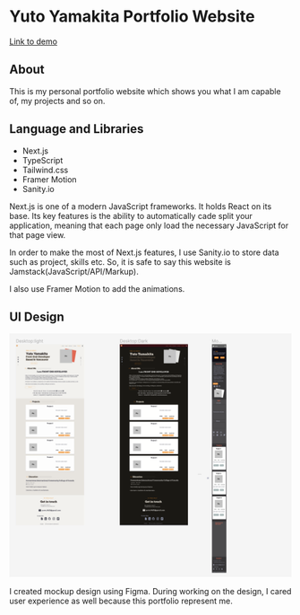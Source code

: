 # Yuto Yamakita Portfolio Website
[Link to demo](https://my-portfolio-two-self-48.vercel.app/)

## About

This is my personal portfolio website which shows you what I am capable of, my projects and so on.
## Language and Libraries

- Next.js
- TypeScript
- Tailwind.css
- Framer Motion
-  Sanity.io

Next.js is one of a modern JavaScript frameworks. It holds React on its base.
Its key features is the ability to automatically cade split your application, meaning that each page only load the necessary JavaScript for that page view.

In order to make the most of Next.js features, I use Sanity.io to store data such as project, skills etc.
So, it is safe to say this website is Jamstack(JavaScript/API/Markup).

I also use Framer Motion to add the animations.

## UI Design

![Mock up](public/images/Mockup.png)

I created mockup design using Figma.
During working on the design, I cared user experience as well because this portfolio represent me.

